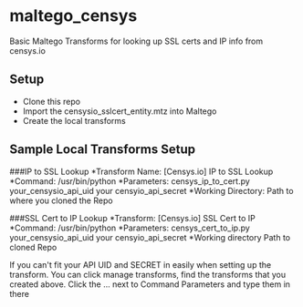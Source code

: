 # maltego_censys
Basic Maltego Transforms for looking up SSL certs and IP info from censys.io

## Setup
* Clone this repo
* Import the censysio_sslcert_entity.mtz into Maltego
* Create the local transforms

## Sample Local Transforms Setup
###IP to SSL Lookup
*Transform Name: [Censys.io] IP to SSL Lookup
*Command: /usr/bin/python
*Parameters: censys_ip_to_cert.py your_censysio_api_uid your censyio_api_secret
*Working Directory: Path to where you cloned the Repo

###SSL Cert to IP Lookup
*Transform: [Censys.io] SSL Cert to IP
*Command: /usr/bin/python
*Parameters: censys_cert_to_ip.py your_censysio_api_uid your censyio_api_secret
*Working directory    Path to cloned Repo

If you can't fit your API UID and SECRET in easily when setting up the transform. You can click manage transforms, find
the transforms that you created above. Click the ... next to Command Parameters and type them in there
